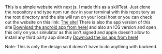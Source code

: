 This is a simple website with next js. I made this as a skillTest.
Just clone the repository and type npm run dev in your terminal with this repository as the root directory and the site will run on your local host or you can check out the website on this link: [The site!](https://login-signup-skilltest.vercel.app/)
There is also the app version of this site [Download the android app from here!](https://github.com/Parjanya-Kumar-Arya-github/Login-Signup-skilltest/blob/main/skill_test-for-login_signup.apk)
and also an IOS version and open this only on your simulator as this isn't signed and apple doesn't allow to install any third party app directly [Download the ios app from here!](https://github.com/Parjanya-Kumar-Arya-github/Login-Signup-skilltest/blob/main/skill_test_login_signup_for_ios_simulator.gz)

Note: This is only the design so it doesn't have to do anything with backend. 
